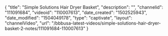 {
    "title": "Simple Solutions Hair Dryer Basket",
    "description": "",
    "channelid": "111091684",
    "videoid": "110007613",
    "date_created": "1502525943",
    "date_modified": "1504049178",
    "type": "captivate",
    "layout": "channelVideo",
    "url": "\/bbbusa-latest-videos\/simple-solutions-hair-dryer-basket-2-notes\/111091684-110007613"
}